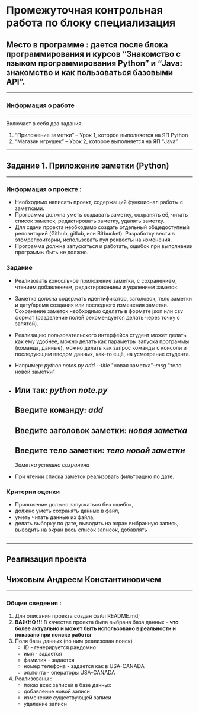 # Промежуточная контрольная работа по блоку специализация
## Место в программе : дается после блока программирования и курсов “Знакомство с языком программирования Python” и “Java: знакомство и как пользоваться базовыми API”.
---
### Информация о работе
---
Включает в себя два задания: 
1. “Приложение заметки” – Урок 1, которое
выполняется на ЯП Python 
2. “Магазин игрушек” – Урок 2, которое
выполняется на ЯП “Java”.
---
## Задание 1. Приложение заметки (Python)
---
### Информация о проекте :
* Необходимо написать проект, содержащий функционал работы с заметками.
* Программа должна уметь создавать заметку, сохранять её, читать список заметок, редактировать заметку, удалять заметку.
* Для сдачи проекта необходимо создать отдельный общедоступный
репозиторий (Github, gitlub, или Bitbucket). Разработку вести в этомрепозитории, использовать пул реквесты на изменения.
* Программа должна запускаться и работать, ошибок при выполнении программы быть не должно.
### Задание
* Реализовать консольное приложение заметки, с сохранением, чтением,добавлением, редактированием и удалением заметок. 
* Заметка должна содержать идентификатор, заголовок, тело заметки и дату/время создания или последнего изменения заметки. Сохранение заметок необходимо сделать в
формате json или csv формат (разделение полей рекомендуется делать через
точку с запятой). 
* Реализацию пользовательского интерфейса студент может
делать как ему удобнее, можно делать как параметры запуска программы (команда, данные), можно делать как запрос команды с консоли и последующим вводом данных, как-то ещё, на усмотрение студента.
* Например:
    *python notes.py add --title* "новая заметка"*–msg* "тело новой заметки"
* Или так:
    *python note.py*
    ---
    Введите команду: *add*
    ---
    Введите заголовок заметки: *новая заметка*
    ---
    Введите тело заметки: *тело новой заметки*
    ---
    *Заметка успешно сохранена*

* При чтении списка заметок реализовать фильтрацию по дате.
### Критерии оценки ###
* Приложение должно запускаться без ошибок, 
* должно уметь сохранять данные в файл, 
* уметь читать данные из файла,
* делать выборку по дате, выводить на
экран выбранную запись, выводить на экран весь список записок, добавлять
---
---
## **Реализация проекта**
## Чижовым Андреем Константиновичем ##
---
### Общие сведения :
1. Для описания проекта создан файл README.md;
2. **ВАЖНО !!!** В качестве проекта была выбрана база данных - **что более
актуально и может быть использовано в реальности и показано при поиске работы**
3. Поля базы данных (по ним реализован поиск)
    - ID - генерируется рандомно
    - имя - задается
    - фамилия - задается
    - номер телефона - задается как в USA-CANADA
    - эл.почта - операторы USA-CANADA
4. Реализованы :
    - показ всех записей в базе данных
    - добавление новой записи
    - изменение существующей записи
    - удаление записи


